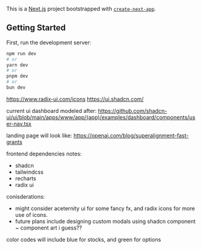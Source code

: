 This is a [Next.js](https://nextjs.org/) project bootstrapped with [`create-next-app`](https://github.com/vercel/next.js/tree/canary/packages/create-next-app).

## Getting Started

First, run the development server:

```bash
npm run dev
# or
yarn dev
# or
pnpm dev
# or
bun dev
```

https://www.radix-ui.com/icons
https://ui.shadcn.com/

current ui dashboard modeled after: 
https://github.com/shadcn-ui/ui/blob/main/apps/www/app/(app)/examples/dashboard/components/user-nav.tsx

landing page will look like: 
https://openai.com/blog/superalignment-fast-grants


frontend dependencies notes:
- shadcn
- tailwindcss
- recharts
- radix ui

conisderations:
- might consider aceternity ui for some fancy fx, and radix icons for more use of icons.
- future plans include designing custom modals using shadcn component ~ component art i guess??


color codes will include blue for stocks, and green for options
